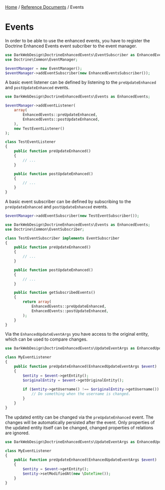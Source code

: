 [Home](../index.md) /
[Reference Documents](index.md) /
Events

# Events

In order to be able to use the enhanced events, you have to register the Doctrine Enhanced Events event subcriber to the
event manager.

```php
use DarkWebDesign\DoctrineEnhancedEvents\EventSubscriber as EnhancedEventsSubscriber;
use Doctrine\Common\EventManager;

$eventManager = new EventManager();
$eventManager->addEventSubscriber(new EnhancedEventsSubscriber());
```

A basic event listener can be defined by listening to the `preUpdateEnhanced` and `postUpdateEnhanced` events.

```php
use DarkWebDesign\DoctrineEnhancedEvents\Events as EnhancedEvents;

$eventManager->addEventListener(
    array(
        EnhancedEvents::preUpdateEnhanced,
        EnhancedEvents::postUpdateEnhanced,
    ),
    new TestEventListener()
);
```

```php
class TestEventListener
{
    public function preUpdateEnhanced()
    {
        // ...
    }

    public function postUpdateEnhanced()
    {
        // ...
    }
}
```

A basic event subscriber can be defined by subscribing to the `preUpdateEnhanced` and `postUpdateEnhanced` events.

```php
$eventManager->addEventSubscriber(new TestEventSubscriber());
```

```php
use DarkWebDesign\DoctrineEnhancedEvents\Events as EnhancedEvents;
use Doctrine\Common\EventSubscriber;

class TestEventSubscriber implements EventSubscriber
{
    public function preUpdateEnhanced()
    {
        // ...
    }

    public function postUpdateEnhanced()
    {
        // ...
    }

    public function getSubscribedEvents()
    {
        return array(
            EnhancedEvents::preUpdateEnhanced,
            EnhancedEvents::postUpdateEnhanced,
        );
    }
}
```

Via the `EnhancedUpdateEventArgs` you have access to the original entity, which can be used to compare changes.

```php
use DarkWebDesign\DoctrineEnhancedEvents\UpdateEventArgs as EnhancedUpdateEventArgs;

class MyEventListener
{
    public function preUpdateEnhanced(EnhancedUpdateEventArgs $event)
    {
        $entity = $event->getEntity();
        $originalEntity = $event->getOriginalEntity();
    
        if ($entity->getUsername() !== $originalEntity->getUsername()) {
            // Do something when the username is changed.
        }
    }
}
```

The updated entity can be changed via the `preUpdateEnhanced` event. The changes will be automatically persisted after the
event. Only properties of the updated entity itself can be changed, changed properties of relations are ignored.

```php
use DarkWebDesign\DoctrineEnhancedEvents\UpdateEventArgs as EnhancedUpdateEventArgs;

class MyEventListener
{
    public function preUpdateEnhanced(EnhancedUpdateEventArgs $event)
    {
        $entity = $event->getEntity();
        $entity->setModifiedAt(new \DateTime());
    }
}
```
